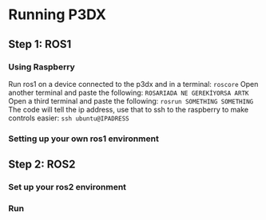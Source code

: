 # Running P3DX

## Step 1: ROS1

### Using Raspberry
Run ros1 on a device connected to the p3dx and in a terminal:
``roscore``
Open another terminal and paste the following:
``ROSARIADA NE GEREKİYORSA ARTK ``
Open a third terminal and paste the following:
``rosrun SOMETHING SOMETHING``
The code will tell the ip address, use that to ssh to the raspberry to make controls easier:
``ssh ubuntu@IPADRESS``

### Setting up your own ros1 environment

## Step 2: ROS2

### Set up your ros2 environment

### Run